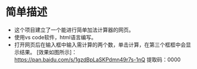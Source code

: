 # 简单描述
- 这个项目建立了一个能进行简单加法计算器的网页。
- 使用vs code软件，html语言编写。
- 打开网页后在输入框中输入需计算的两个数，单击计算，在第三个框框中会显示结果。
  [效果如图所示]：https://pan.baidu.com/s/1gzdBpLaSKPdmn49r7s-1nQ 
提取码：0000